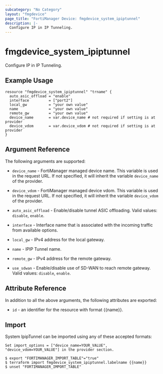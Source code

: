 ```yaml
---
subcategory: "No Category"
layout: "fmgdevice"
page_title: "FortiManager Device: fmgdevice_system_ipiptunnel"
description: |-
  Configure IP in IP Tunneling.
---
```


# fmgdevice_system_ipiptunnel
Configure IP in IP Tunneling.

## Example Usage

```hcl
resource "fmgdevice_system_ipiptunnel" "trname" {
  auto_asic_offload = "enable"
  interface         = ["port2"]
  local_gw          = "your own value"
  name              = "your own value"
  remote_gw         = "your own value"
  device_name       = var.device_name # not required if setting is at provider
  device_vdom       = var.device_vdom # not required if setting is at provider
}
```

## Argument Reference


The following arguments are supported:

* `device_name` - FortiManager managed device name. This variable is used in the request URL. If not specified, it will inherit the variable `device_name` of the provider.
* `device_vdom` - FortiManager managed device vdom. This variable is used in the request URL. If not specified, it will inherit the variable `device_vdom` of the provider.

* `auto_asic_offload` - Enable/disable tunnel ASIC offloading. Valid values: `disable`, `enable`.

* `interface` - Interface name that is associated with the incoming traffic from available options.
* `local_gw` - IPv4 address for the local gateway.
* `name` - IPIP Tunnel name.
* `remote_gw` - IPv4 address for the remote gateway.
* `use_sdwan` - Enable/disable use of SD-WAN to reach remote gateway. Valid values: `disable`, `enable`.



## Attribute Reference

In addition to all the above arguments, the following attributes are exported:
* `id` - an identifier for the resource with format {{name}}.

## Import

System IpipTunnel can be imported using any of these accepted formats:
```
Set import_options = ["device_name=YOUR_VALUE", "device_vdom=YOUR_VALUE"] in the provider section.

$ export "FORTIMANAGER_IMPORT_TABLE"="true"
$ terraform import fmgdevice_system_ipiptunnel.labelname {{name}}
$ unset "FORTIMANAGER_IMPORT_TABLE"
```


